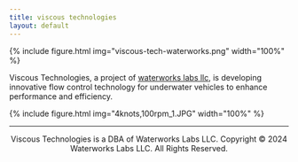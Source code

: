 ```yaml
---
title: viscous technologies
layout: default
---
```


{% include figure.html img="viscous-tech-waterworks.png" width="100%" %}

Viscous Technologies, a project of [waterworks labs llc](https://waterworkslabs.com), is developing innovative flow control technology for underwater vehicles to enhance performance and efficiency.

{% include figure.html img="4knots,100rpm_1.JPG" width="100%" %}

---------
<p style="text-align: center;">Viscous Technologies is a DBA of Waterworks Labs LLC. Copyright © 2024 Waterworks Labs LLC. All Rights Reserved.</p>

<!--- 
{% include figure.html img="primary-logo.jpg" width="20%" %}

{% include figure.html img="4knots,100rpm_1.JPG" width="100%" %}
-->
